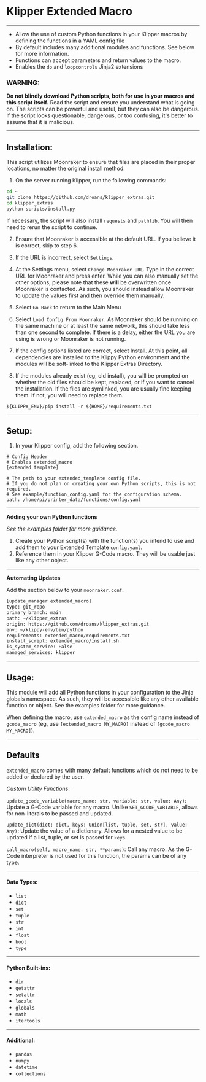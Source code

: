 # Klipper Extended Macro
---
* Allow the use of custom Python functions in your Klipper macros by defining the functions in a YAML config file
* By default includes many additional modules and functions. See below for more information.
* Functions can accept parameters and return values to the macro.
* Enables the `do` and `loopcontrols` Jinja2 extensions

### WARNING:

**Do not blindly download Python scripts, both for use in your macros and this script itself.** Read the script and ensure you understand what is going on. The scripts can be powerful and useful, but they can also be dangerous. If the script looks questionable, dangerous, or too confusing, it's better to assume that it is malicious.

---
## Installation:

This script utilizes Moonraker to ensure that files are placed in their proper locations, no matter the original install method.

1. On the server running Klipper, run the following commands:

```BASH
cd ~
git clone https://github.com/droans/klipper_extras.git
cd klipper_extras
python scripts/install.py
```

If necessary, the script will also install `requests` and `pathlib`. You will then need to rerun the script to continue.

2. Ensure that Moonraker is accessible at the default URL. If you believe it is correct, skip to step 6.

3. If the URL is incorrect, select `Settings`.

4. At the Settings menu, select `Change Moonraker URL`. Type in the correct URL for Moonraker and press enter. While you can also manually set the other options, please note that these **will** be overwritten once Moonraker is contacted. As such, you should instead allow Moonraker to update the values first and then override them manually.

5. Select `Go Back` to return to the Main Menu

6. Select `Load Config From Moonraker`. As Moonraker should be running on the same machine or at least the same network, this should take less than one second to complete. If there is a delay, either the URL you are using is wrong or Moonraker is not running.

7. If the config options listed are correct, select Install. At this point, all dependencies are installed to the Klippy Python environment and the modules will be soft-linked to the Klipper Extras Directory.

8. If the modules already exist (eg, old install), you will be prompted on whether the old files should be kept, replaced, or if you want to cancel the installation. If the files are symlinked, you are usually fine keeping them. If not, you will need to replace them.

```
${KLIPPY_ENV}/pip install -r ${HOME}/requirements.txt
```

---
## Setup:

1. In your Klipper config, add the following section.
```
# Config Header
# Enables extended_macro
[extended_template]

# The path to your extended_template config file.
# If you do not plan on creating your own Python scripts, this is not required.
# See example/function_config.yaml for the configuration schema.
path: /home/pi/printer_data/functions/config.yaml
```

---
**Adding your own Python functions**

*See the examples folder for more guidance.*

1. Create your Python script(s) with the function(s) you intend to use and add them to your Extended Template `config.yaml`.
2. Reference them in your Klipper G-Code macro. They will be usable just like any other object.

---
**Automating Updates**

Add the section below to your `moonraker.conf`.

```BASH
[update_manager extended_macro]
type: git_repo
primary_branch: main
path: ~/klipper_extras
origin: https://github.com/droans/klipper_extras.git
env: ~/klippy-env/bin/python
requirements: extended_macro/requirements.txt
install_script: extended_macro/install.sh
is_system_service: False
managed_services: klipper
```



---
## Usage:

This module will add all Python functions in your configuration to the Jinja globals namespace. As such, they will be accessible like any other available function or object. See the examples folder for more guidance.

When defining the macro, use `extended_macro` as the config name instead of `gcode_macro` (eg, use `[extended_macro MY_MACRO]` instead of `[gcode_macro MY_MACRO]`).

---

## Defaults

`extended_macro` comes with many default functions which do not need to be added or declared by the user.

*Custom Utility Functions*:

`update_gcode_variable(macro_name: str, variable: str, value: Any)`: Update a G-Code variable for any macro. Unlike `SET_GCODE_VARIABLE`, allows for non-literals to be passed and updated.

`update_dict(dict: dict, keys: Union[list, tuple, set, str], value: Any)`: Update the value of a dictionary. Allows for a nested value to be updated if a list, tuple, or set is passed for `keys`.

`call_macro(self, macro_name: str, **params)`: Call any macro. As the G-Code interpreter is not used for this function, the params can be of any type.

---

#### Data Types:

* `list`
* `dict`
* `set`
* `tuple`
* `str`
* `int`
* `float`
* `bool`
* `type`
---

#### Python Built-ins:

* `dir`
* `getattr`
* `setattr`
* `locals`
* `globals`
* `math`
* `itertools`
---
#### Additional:
* `pandas`
* `numpy`
* `datetime`
* `collections`
